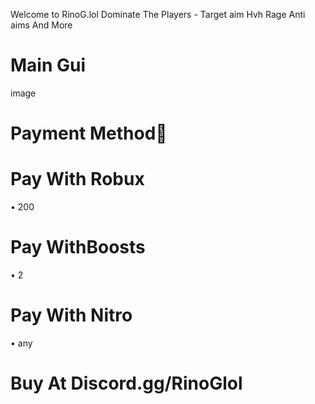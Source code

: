 Welcome to RinoG.lol
Dominate The Players - Target aim Hvh Rage Anti aims And More

# Main Gui
image


# Payment Method💸

# Pay With Robux
• 200
# Pay WithBoosts
• 2
# Pay With Nitro
• any

# Buy At Discord.gg/RinoGlol
